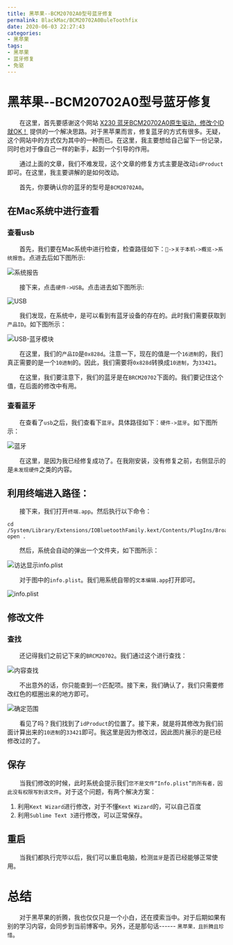 ```yaml
---
title: 黑苹果--BCM20702A0型号蓝牙修复
permalink: BlackMac/BCM20702A0BuleToothfix
date: 2020-06-03 22:27:43
categories:
- 黑苹果
tags:
- 黑苹果
- 蓝牙修复
- 免驱
---
```


# 黑苹果--BCM20702A0型号蓝牙修复

&emsp;&emsp;在这里，首先要感谢这个网站  [X230 蓝牙BCM20702A0原生驱动，修改个ID就OK！](http://bbs.pcbeta.com/viewthread-1117415-1-1.html)  提供的一个解决思路。对于黑苹果而言，修复蓝牙的方式有很多。无疑，这个网站中的方式仅为其中的一种而已。在这里，我主要想给自己留下一份记录，同时也对于像自己一样的新手，起到一个引导的作用。

&emsp;&emsp;通过上面的文章，我们不难发现，这个文章的修复方式主要是改动`idProduct`即可。在这里，我主要讲解的是如何改动。

&emsp;&emsp;首先，你要确认你的蓝牙的型号是`BCM20702A0`。

## 在Mac系统中进行查看

### 查看usb

&emsp;&emsp;首先，我们要在Mac系统中进行检查，检查路径如下：`->关于本机->概览->系统报告`。点进去后如下图所示:

![系统报告](/img/BlackMac/BCM20702A0BuleToothfix/system_report.jpg)

&emsp;&emsp;接下来，点击`硬件->USB`。点击进去如下图所示:

![USB](/img/BlackMac/BCM20702A0BuleToothfix/usb_show.jpg)

&emsp;&emsp;我们发现，在系统中，是可以看到有蓝牙设备的存在的。此时我们需要获取到`产品ID`。如下图所示：

![USB-蓝牙模块](/img/BlackMac/BCM20702A0BuleToothfix/sub_buletooth_show.jpg)

&emsp;&emsp;在这里，我们的`产品ID`是`0x828d`。注意一下，现在的值是一个`16进制`的，我们真正需要的是一个`10进制`的。因此，我们需要将`0x828d`转换成`10进制`，为`33421`。

&emsp;&emsp;在这里，我们要注意下，我们的蓝牙是在`BRCM20702`下面的。我们要记住这个值，在后面的修改中有用。

### 查看蓝牙

&emsp;&emsp;在查看了`usb`之后，我们查看下`蓝牙`。具体路径如下：`硬件->蓝牙`。如下图所示：

![蓝牙](/img/BlackMac/BCM20702A0BuleToothfix/buletooth_show.jpg)

&emsp;&emsp;在这里，是因为我已经修复成功了。在我刚安装，没有修复之前，右侧显示的是`未发现硬件`之类的内容。

## 利用终端进入路径：

&emsp;&emsp;接下来，我们打开`终端.app`。然后执行以下命令：

```shell
cd /System/Library/Extensions/IOBluetoothFamily.kext/Contents/PlugIns/BroadcomBluetoothHostControllerUSBTransport.kext/Contents
open .
```

&emsp;&emsp;然后，系统会自动的弹出一个文件夹，如下图所示：

![访达显示info.plist](/img/BlackMac/BCM20702A0BuleToothfix/file_show.jpg)

&emsp;&emsp;对于图中的`info.plist`。我们用系统自带的`文本编辑.app`打开即可。

![info.plist](/img/BlackMac/BCM20702A0BuleToothfix/file_context_show.jpg)

## 修改文件

### 查找

&emsp;&emsp;还记得我们之前记下来的`BRCM20702`。我们通过这个进行查找：

![内容查找](/img/BlackMac/BCM20702A0BuleToothfix/find_in_file_show.jpg)

&emsp;&emsp;不出意外的话，你只能查到`一个`匹配项。接下来，我们确认了，我们只需要修改红色的框圈出来的地方即可。

![确定范围](/img/BlackMac/BCM20702A0BuleToothfix/modify_in_file_show.jpg)

&emsp;&emsp;看见了吗？我们找到了`idProduct`的位置了。接下来，就是将其修改为我们前面计算出来的`10进制`的`33421`即可。我这里是因为修改过，因此图片展示的是已经修改过的了。

## 保存

&emsp;&emsp;当我们修改的时候，此时系统会提示我们`您不是文件“Info.plist”的所有者，因此没有权限写到该文件`。对于这个问题，有两个解决方案：

1. 利用`Kext Wizard`进行修改，对于不懂`Kext Wizard`的，可以自己百度
2. 利用`Sublime Text 3`进行修改，可以正常保存。

## 重启

&emsp;&emsp;当我们都执行完毕以后，我们可以重启电脑，检测`蓝牙`是否已经能够正常使用。

# 总结

&emsp;&emsp;对于黑苹果的折腾，我也仅仅只是一个小白，还在摸索当中。对于后期如果有别的学习内容，会同步到当前博客中。另外，还是那句话------ `黑苹果，且折腾且珍惜`。